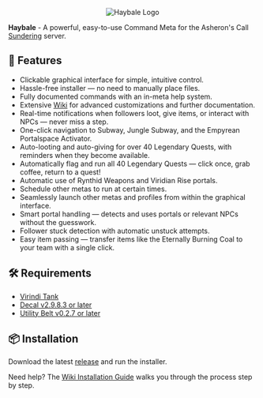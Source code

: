 <p align="center">
  <img src="https://github.com/user-attachments/assets/f258ef06-10df-4802-898a-35018b45b1f4" alt="Haybale Logo">
</p>


**Haybale** - A powerful, easy-to-use Command Meta for the Asheron's Call [Sundering](https://sunderingac.com) server.

## 🚀 Features
- Clickable graphical interface for simple, intuitive control.
- Hassle-free installer — no need to manually place files.
- Fully documented commands with an in-meta help system.
- Extensive [Wiki](https://github.com/bmease/Haybale/wiki) for advanced customizations and further documentation.
- Real-time notifications when followers loot, give items, or interact with NPCs — never miss a step.
- One-click navigation to Subway, Jungle Subway, and the Empyrean Portalspace Activator.
- Auto-looting and auto-giving for over 40 Legendary Quests, with reminders when they become available.
- Automatically flag and run all 40 Legendary Quests — click once, grab coffee, return to a quest!
- Automatic use of Rynthid Weapons and Viridian Rise portals.
- Schedule other metas to run at certain times.
- Seamlessly launch other metas and profiles from within the graphical interface.
- Smart portal handling — detects and uses portals or relevant NPCs without the guesswork.
- Follower stuck detection with automatic unstuck attempts.
- Easy item passing — transfer items like the Eternally Burning Coal to your team with a single click.

## 🛠️ Requirements
- [Virindi Tank](http://virindi.net/plugins/)
- [Decal v2.9.8.3 or later](https://www.decaldev.com/)
- [Utility Belt v0.2.7 or later](https://utilitybelt.gitlab.io/)


## 📦 Installation
Download the latest [release](https://github.com/bmease/Haybale/releases) and run the installer.

Need help? The [Wiki Installation Guide](https://github.com/bmease/Haybale/wiki/Installation) walks you through the process step by step.
